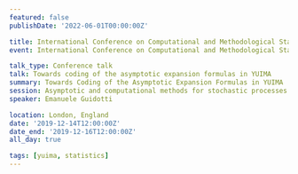 ```yaml
---
featured: false
publishDate: '2022-06-01T00:00:00Z'

title: International Conference on Computational and Methodological Statistics (CMStatistics)
event: International Conference on Computational and Methodological Statistics

talk_type: Conference talk
talk: Towards coding of the asymptotic expansion formulas in YUIMA
summary: Towards Coding of the Asymptotic Expansion Formulas in YUIMA
session: Asymptotic and computational methods for stochastic processes
speaker: Emanuele Guidotti

location: London, England
date: '2019-12-14T12:00:00Z'
date_end: '2019-12-16T12:00:00Z'
all_day: true

tags: [yuima, statistics]
---
```

